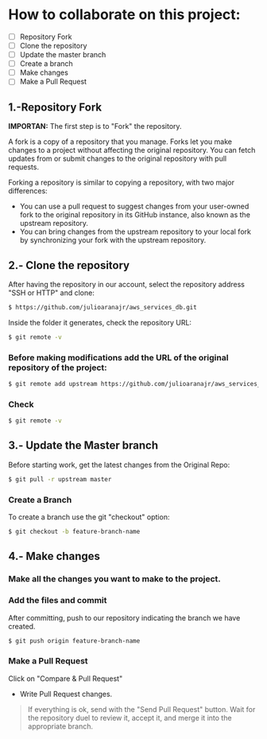 # How to collaborate on this project: 

- [ ] Repository Fork
- [ ] Clone the repository
- [ ] Update the master branch
- [ ] Create a branch
- [ ] Make changes
- [ ] Make a Pull Request

## 1.-Repository Fork

**IMPORTAN:** The first step is to "Fork" the repository.

A fork is a copy of a repository that you manage. Forks let you make changes to a 
project without affecting the original repository. You can fetch updates from or 
submit changes to the original repository with pull requests.

Forking a repository is similar to copying a repository, with two major differences:

* You can use a pull request to suggest changes from your user-owned fork to the original repository in its GitHub instance, also known as the upstream repository.
* You can bring changes from the upstream repository to your local fork by synchronizing your fork with the upstream repository.



## 2.- Clone the repository

After having the repository in our account, select the repository address "SSH or HTTP" and clone:

```sh
$ https://github.com/julioaranajr/aws_services_db.git
```

Inside the folder it generates, check the repository URL:

```sh
$ git remote -v
```

### Before making modifications add the URL of the original repository of the project:

```sh
$ git remote add upstream https://github.com/julioaranajr/aws_services_db.git(Forked)
```

### Check

```sh
$ git remote -v
```


## 3.- Update the Master branch
Before starting work, get the latest changes from the Original Repo:

```sh
$ git pull -r upstream master
```

### Create a Branch
To create a branch use the git "checkout" option:

```sh
$ git checkout -b feature-branch-name
```


## 4.- Make changes

### Make all the changes you want to make to the project.

### Add the files and commit

After committing, push to our repository indicating the branch we have created.

```sh
$ git push origin feature-branch-name
```

### Make a Pull Request

Click on "Compare & Pull Request"


* Write Pull Request changes.

> If everything is ok, send with the "Send Pull Request" button. Wait for the repository duel to review it, accept it, and merge it into the appropriate branch.
